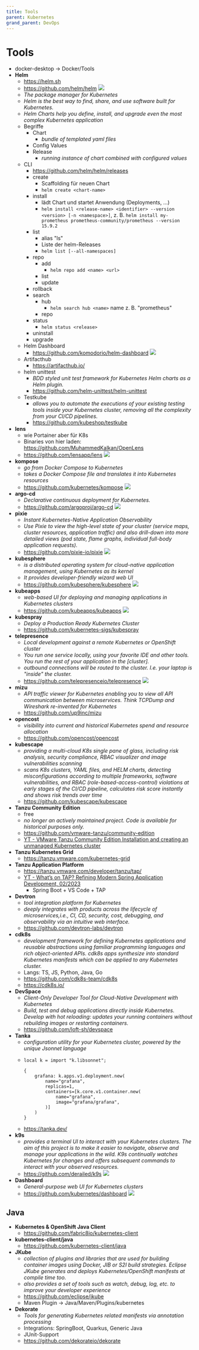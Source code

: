 ```yaml
---
title: Tools
parent: Kubernetes
grand_parent: DevOps
---
```


# Tools
- docker-desktop → Docker/Tools
- **Helm**
  - <https://helm.sh>
  - <https://github.com/helm/helm> <img loading="lazy" src="https://img.shields.io/github/stars/helm/helm?style=flat-square">
  - *The package manager for Kubernetes*
  - *Helm is the best way to find, share, and use software built for Kubernetes.*
  - *Helm Charts help you define, install, and upgrade even the most complex Kubernetes application*
  - Begriffe
    - Chart
      - *bundle of templated yaml files* 
    - Config Values
    - Release
      - *running instance of chart combined with configured values*
  - CLI
    - <https://github.com/helm/helm/releases>
    - create
      - Scaffolding für neuen Chart 
      - `helm create <chart-name>`
    - install
      - lädt Chart und startet Anwendung (Deployments, ...) 
      - `helm install <release-name> <identifier> --version <version> [-n <namespace>]`, z. B. `helm install my-prometheus prometheus-community/prometheus --version 15.9.2` 
    - list
      - alias "ls" 
      - Liste der helm-Releases 
      - `helm list [--all-namespaces]`
    - repo
      - add 
        - `helm repo add <name> <url>`
      - list
      - update
    - rollback
    - search
      - hub 
        - `helm search hub <name>` name z. B. "prometheus"
      - repo
    - status
      - `helm status <release>` 
    - uninstall
    - upgrade
  - Helm Dashboard
    - <https://github.com/komodorio/helm-dashboard> <img loading="lazy" src="https://img.shields.io/github/stars/komodorio/helm-dashboard?style=flat-square">
  - Artifacthub
    - <https://artifacthub.io/>
  - helm unittest
    - *BDD styled unit test framework for Kubernetes Helm charts as a Helm plugin.* 
    - <https://github.com/helm-unittest/helm-unittest>
  - Testkube
    - *allows you to automate the executions of your existing testing tools inside your Kubernetes cluster, removing all the complexity from your CI/CD pipelines.* 
    - <https://github.com/kubeshop/testkube> 
- **lens**
  - wie Portainer aber für K8s
  - Binaries von hier laden: <https://github.com/MuhammedKalkan/OpenLens>
  - <https://github.com/lensapp/lens> <img loading="lazy" src="https://img.shields.io/github/stars/lensapp/lens?style=flat-square">
- **kompose**
  - *go from Docker Compose to Kubernetes*
  - *takes a Docker Compose file and translates it into Kubernetes resources*
  - <https://github.com/kubernetes/kompose> <img loading="lazy" src="https://img.shields.io/github/stars/kubernetes/kompose?style=flat-square">
- **argo-cd**
  - *Declarative continuous deployment for Kubernetes.*
  - <https://github.com/argoproj/argo-cd> <img loading="lazy" src="https://img.shields.io/github/stars/argoproj/argo-cd?style=flat-square">
- **pixie**
  - *Instant Kubernetes-Native Application Observability*
  - *Use Pixie to view the high-level state of your cluster (service maps, cluster resources, application traffic) and also drill-down into more detailed views (pod state, flame graphs, individual full-body application requests).*
  - <https://github.com/pixie-io/pixie> <img loading="lazy" src="https://img.shields.io/github/stars/pixie-io/pixie?style=flat-square">
- **kubesphere**
  - *is a distributed operating system for cloud-native application management, using Kubernetes as its kernel*
  - *It provides developer-friendly wizard web UI*
  - <https://github.com/kubesphere/kubesphere> <img loading="lazy" src="https://img.shields.io/github/stars/kubesphere/kubesphere?style=flat-square">
- **kubeapps**
  - *web-based UI for deploying and managing applications in Kubernetes clusters*
  - <https://github.com/kubeapps/kubeapps> <img loading="lazy" src="https://img.shields.io/github/stars/kubeapps/kubeapps?style=flat-square">
- **kubespray**
  - *Deploy a Production Ready Kubernetes Cluster*
  - <https://github.com/kubernetes-sigs/kubespray>
- **telepresence**
  - *Local development against a remote Kubernetes or OpenShift cluster*
  - *You run one service locally, using your favorite IDE and other tools. You run the rest of your application in the [cluster].*
  - *outbound connections will be routed to the cluster. I.e. your laptop is "inside" the cluster.*
  - <https://github.com/telepresenceio/telepresence> <img loading="lazy" src="https://img.shields.io/github/stars/telepresenceio/telepresence?style=flat-square">
- **mizu**
  - *API traffic viewer for Kubernetes enabling you to view all API communication between microservices. Think TCPDump and Wireshark re-invented for Kubernetes*
  - <https://github.com/up9inc/mizu>
- **opencost**
  - *visibility into current and historical Kubernetes spend and resource allocation* 
  - <https://github.com/opencost/opencost>
- **kubescape**
  - *providing a multi-cloud K8s single pane of glass, including risk analysis, security compliance, RBAC visualizer and image vulnerabilities scanning*
  - *scans K8s clusters, YAML files, and HELM charts, detecting misconfigurations according to multiple frameworks, software vulnerabilities, and RBAC (role-based-access-control) violations at early stages of the CI/CD pipeline, calculates risk score instantly and shows risk trends over time* 
  - <https://github.com/kubescape/kubescape>
- **Tanzu Community Edition**
  - free 
  - *no longer an actively maintained project. Code is available for historical purposes only.* 
  - <https://github.com/vmware-tanzu/community-edition>
  - [YT - VMware Tanzu Community Edition Installation and creating an unmanaged Kubernetes cluster](https://www.youtube.com/watch?v=dEMuiagEAg4)
- **Tanzu Kubernetes Grid**
  - <https://tanzu.vmware.com/kubernetes-grid>
- **Tanzu Application Platform**
  - <https://tanzu.vmware.com/developer/tanzu/tap/>
  - [YT - What’s on TAP? Refining Modern Spring Application Development, 02/2023](https://www.youtube.com/watch?v=IY784cDq1E8)
    - Spring Boot + VS Code + TAP  
- **Devtron**
  - *tool integration platform for Kubernetes*
  - *deeply integrates with products across the lifecycle of microservices,i.e., CI, CD, security, cost, debugging, and observability via an intuitive web interface.* 
  - <https://github.com/devtron-labs/devtron>
- **cdk8s**
  - *development framework for defining Kubernetes applications and reusable abstractions using familiar programming languages and rich object-oriented APIs. cdk8s apps synthesize into standard Kubernetes manifests which can be applied to any Kubernetes cluster.*
  - Langs: TS, JS, Python, Java, Go
  - <https://github.com/cdk8s-team/cdk8s> 
  - <https://cdk8s.io/>
- **DevSpace**
  - *Client-Only Developer Tool for Cloud-Native Development with Kubernetes*
  - *Build, test and debug applications directly inside Kubernetes. Develop with hot reloading: updates your running containers without rebuilding images or restarting containers.* 
  - <https://github.com/loft-sh/devspace>
- **Tanka**
  - *configuration utility for your Kubernetes cluster, powered by the unique Jsonnet language*
  - ```
    local k = import "k.libsonnet";

    {
        grafana: k.apps.v1.deployment.new(
            name="grafana",
            replicas=1,
            containers=[k.core.v1.container.new(
                name="grafana",
                image="grafana/grafana",
            )]
        )
    }
    ```  
  - <https://tanka.dev/>
- **k9s**
  - *provides a terminal UI to interact with your Kubernetes clusters. The aim of this project is to make it easier to navigate, observe and manage your applications in the wild. K9s continually watches Kubernetes for changes and offers subsequent commands to interact with your observed resources.* 
  - <https://github.com/derailed/k9s> <img loading="lazy" src="https://img.shields.io/github/stars/derailed/k9s?style=flat-square">
- **Dashboard**
  - *General-purpose web UI for Kubernetes clusters* 
  - <https://github.com/kubernetes/dashboard> <img loading="lazy" src="https://img.shields.io/github/stars/kubernetes/dashboard?style=flat-square">


## Java
- **Kubernetes & OpenShift Java Client**
  - <https://github.com/fabric8io/kubernetes-client>
- **kubernetes-client/java**
  - <https://github.com/kubernetes-client/java>
- **JKube**
  - *collection of plugins and libraries that are used for building container images using Docker, JIB or S2I build strategies. Eclipse JKube generates and deploys Kubernetes/OpenShift manifests at compile time too.*
  - *also provides a set of tools such as watch, debug, log, etc. to improve your developer experience*
  - <https://github.com/eclipse/jkube>
  - Maven Plugin -> Java/Maven/Plugins/kubernetes
- **Dekorate**
  - *Tools for generating Kubernetes related manifests via annotation processing*
  - Integrations: SpringBoot, Quarkus, Generic Java
  - JUnit-Support
  - <https://github.com/dekorateio/dekorate>
